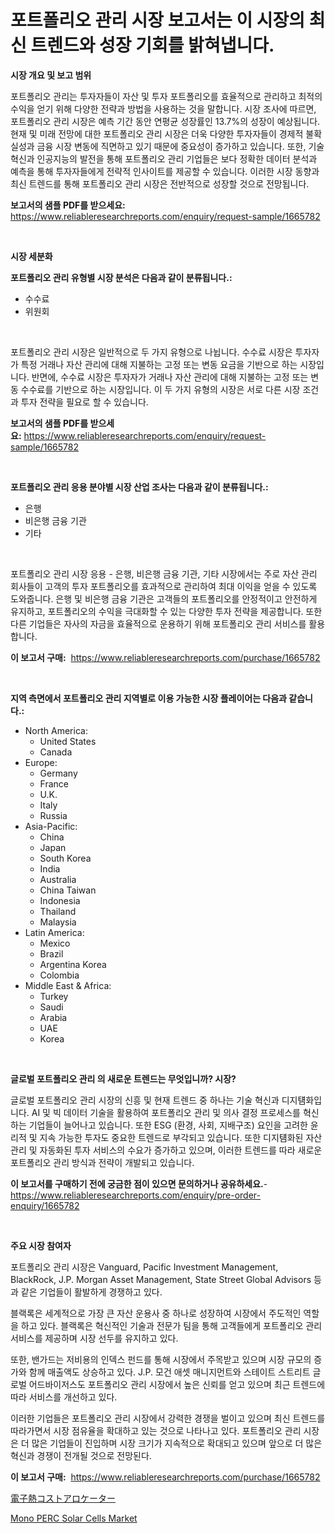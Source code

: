 <p><h1>포트폴리오 관리 시장 보고서는 이 시장의 최신 트렌드와 성장 기회를 밝혀냅니다.</h1></p><p><strong>시장 개요 및 보고 범위</strong></p>
<p><p>포트폴리오 관리는 투자자들이 자산 및 투자 포트폴리오를 효율적으로 관리하고 최적의 수익을 얻기 위해 다양한 전략과 방법을 사용하는 것을 말합니다. 시장 조사에 따르면, 포트폴리오 관리 시장은 예측 기간 동안 연평균 성장률인 13.7%의 성장이 예상됩니다. 현재 및 미래 전망에 대한 포트폴리오 관리 시장은 더욱 다양한 투자자들이 경제적 불확실성과 금융 시장 변동에 직면하고 있기 때문에 중요성이 증가하고 있습니다. 또한, 기술 혁신과 인공지능의 발전을 통해 포트폴리오 관리 기업들은 보다 정확한 데이터 분석과 예측을 통해 투자자들에게 전략적 인사이트를 제공할 수 있습니다. 이러한 시장 동향과 최신 트렌드를 통해 포트폴리오 관리 시장은 전반적으로 성장할 것으로 전망됩니다.</p></p>
<p><strong>보고서의 샘플 PDF를 받으세요:</strong> <a href="https://www.reliableresearchreports.com/enquiry/request-sample/1665782">https://www.reliableresearchreports.com/enquiry/request-sample/1665782</a></p>
<p>&nbsp;</p>
<p><strong>시장 세분화</strong></p>
<p><strong>포트폴리오 관리 유형별 시장 분석은 다음과 같이 분류됩니다.:</strong></p>
<p><ul><li>수수료</li><li>위원회</li></ul></p>
<p>&nbsp;</p>
<p><p>포트폴리오 관리 시장은 일반적으로 두 가지 유형으로 나뉩니다. 수수료 시장은 투자자가 특정 거래나 자산 관리에 대해 지불하는 고정 또는 변동 요금을 기반으로 하는 시장입니다. 반면에, 수수료 시장은 투자자가 거래나 자산 관리에 대해 지불하는 고정 또는 변동 수수료를 기반으로 하는 시장입니다. 이 두 가지 유형의 시장은 서로 다른 시장 조건과 투자 전략을 필요로 할 수 있습니다.</p></p>
<p><strong>보고서의 샘플 PDF를 받으세요:</strong>&nbsp;<a href="https://www.reliableresearchreports.com/enquiry/request-sample/1665782">https://www.reliableresearchreports.com/enquiry/request-sample/1665782</a></p>
<p>&nbsp;</p>
<p><strong> 포트폴리오 관리 응용 분야별 시장 산업 조사는 다음과 같이 분류됩니다.:</strong></p>
<p><ul><li>은행</li><li>비은행 금융 기관</li><li>기타</li></ul></p>
<p>&nbsp;</p>
<p><p>포트폴리오 관리 시장 응용 - 은행, 비은행 금융 기관, 기타 시장에서는 주로 자산 관리 회사들이 고객의 투자 포트폴리오를 효과적으로 관리하여 최대 이익을 얻을 수 있도록 도와줍니다. 은행 및 비은행 금융 기관은 고객들의 포트폴리오를 안정적이고 안전하게 유지하고, 포트폴리오의 수익을 극대화할 수 있는 다양한 투자 전략을 제공합니다. 또한 다른 기업들은 자사의 자금을 효율적으로 운용하기 위해 포트폴리오 관리 서비스를 활용합니다.</p></p>
<p><strong>이 보고서 구매:</strong>&nbsp; <a href="https://www.reliableresearchreports.com/purchase/1665782">https://www.reliableresearchreports.com/purchase/1665782</a></p>
<p>&nbsp;</p>
<p><strong>지역 측면에서 포트폴리오 관리 지역별로 이용 가능한 시장 플레이어는 다음과 같습니다.:</strong></p>
<p><ul>
    <li>
        North America:
        <ul>
            <li>United States</li>
            <li>Canada</li>
        </ul>
    </li>
    <li>
        Europe:
        <ul>
            <li>Germany</li>
            <li>France</li>
            <li>U.K.</li>
            <li>Italy</li>
            <li>Russia</li>
        </ul>
    </li>
    <li>
        Asia-Pacific:
        <ul>
            <li>China</li>
            <li>Japan</li>
            <li>South Korea</li>
            <li>India</li>
            <li>Australia</li>
            <li>China Taiwan</li>
            <li>Indonesia</li>
            <li>Thailand</li>
            <li>Malaysia</li>
        </ul>
    </li>
    <li>
        Latin America:
        <ul>
            <li>Mexico</li>
            <li>Brazil</li>
            <li>Argentina Korea</li>
            <li>Colombia</li>
        </ul>
    </li>
    <li>
        Middle East & Africa:
        <ul>
            <li>Turkey</li>
            <li>Saudi</li>
            <li>Arabia</li>
            <li>UAE</li>
            <li>Korea</li>
        </ul>
    </li>
    </ul></p>
<p>&nbsp;</p>
<p><strong>글로벌 포트폴리오 관리 의 새로운 트렌드는 무엇입니까? 시장?</strong></p>
<p><p>글로벌 포트폴리오 관리 시장의 신흥 및 현재 트렌드 중 하나는 기술 혁신과 디지턤화입니다. AI 및 빅 데이터 기술을 활용하여 포트폴리오 관리 및 의사 결정 프로세스를 혁신하는 기업들이 늘어나고 있습니다. 또한 ESG (환경, 사회, 지배구조) 요인을 고려한 윤리적 및 지속 가능한 투자도 중요한 트렌드로 부각되고 있습니다. 또한 디지턤화된 자산 관리 및 자동화된 투자 서비스의 수요가 증가하고 있으며, 이러한 트렌드를 따라 새로운 포트폴리오 관리 방식과 전략이 개발되고 있습니다.</p></p>
<p><strong>이 보고서를 구매하기 전에 궁금한 점이 있으면 문의하거나 공유하세요.</strong>- <a href="https://www.reliableresearchreports.com/enquiry/pre-order-enquiry/1665782">https://www.reliableresearchreports.com/enquiry/pre-order-enquiry/1665782</a></p>
<p>&nbsp;</p>
<p><strong>주요 시장 참여자</strong></p>
<p><p>포트폴리오 관리 시장은 Vanguard, Pacific Investment Management, BlackRock, J.P. Morgan Asset Management, State Street Global Advisors 등과 같은 기업들이 활발하게 경쟁하고 있다. </p><p>블랙록은 세계적으로 가장 큰 자산 운용사 중 하나로 성장하여 시장에서 주도적인 역할을 하고 있다. 블랙록은 혁신적인 기술과 전문가 팀을 통해 고객들에게 포트폴리오 관리 서비스를 제공하며 시장 선두를 유지하고 있다. </p><p>또한, 밴가드는 저비용의 인덱스 펀드를 통해 시장에서 주목받고 있으며 시장 규모의 증가와 함께 매출액도 상승하고 있다. J.P. 모건 애셋 매니지먼트와 스테이트 스트리트 글로벌 어드바이저스도 포트폴리오 관리 시장에서 높은 신뢰를 얻고 있으며 최근 트렌드에 따라 서비스를 개선하고 있다. </p><p>이러한 기업들은 포트폴리오 관리 시장에서 강력한 경쟁을 벌이고 있으며 최신 트렌드를 따라가면서 시장 점유율을 확대하고 있는 것으로 나타나고 있다. 포트폴리오 관리 시장은 더 많은 기업들이 진입하며 시장 크기가 지속적으로 확대되고 있으며 앞으로 더 많은 혁신과 경쟁이 전개될 것으로 전망된다.</p></p>
<p><strong>이 보고서 구매:</strong>&nbsp;&nbsp;<a href="https://www.reliableresearchreports.com/purchase/1665782">https://www.reliableresearchreports.com/purchase/1665782</a></p>
<p><p><a href="https://github.com/LeanneBruen2023/Market-Research-Report-List-1/blob/main/831817816129.md">電子熱コストアロケーター</a></p><p><a href="https://github.com/Alonsoolds3wq1d81czn8rbol/Market-Research-Report-List-1/blob/main/mono-perc-solar-cells-market.md">Mono PERC Solar Cells Market</a></p></p>
